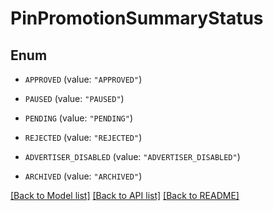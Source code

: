 # PinPromotionSummaryStatus

## Enum


* `APPROVED` (value: `"APPROVED"`)

* `PAUSED` (value: `"PAUSED"`)

* `PENDING` (value: `"PENDING"`)

* `REJECTED` (value: `"REJECTED"`)

* `ADVERTISER_DISABLED` (value: `"ADVERTISER_DISABLED"`)

* `ARCHIVED` (value: `"ARCHIVED"`)


[[Back to Model list]](../README.md#documentation-for-models) [[Back to API list]](../README.md#documentation-for-api-endpoints) [[Back to README]](../README.md)


